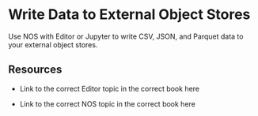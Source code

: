 # Write Data to External Object Stores
[#rll1631634960085]: #rll1631634960085

Use NOS with Editor or Jupyter to write CSV, JSON, and Parquet data to your external object stores.

## Resources
[#section_N10031_N10026_N10001]: #section_N10031_N10026_N10001

-   Link to the correct Editor topic in the correct book here

-   Link to the correct NOS topic in the correct book here



